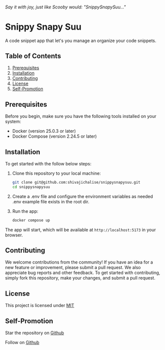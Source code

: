 ###### _Say it with joy, just like Scooby would: "SnippySnapySuu..."_

# Snippy Snapy Suu

A code snippet app that let's you manage an organize your code snippets.

## Table of Contents

1. [Prerequisites](#prerequisites)
2. [Installation](#installation)
3. [Contributing](#contributing)
4. [License](#license)
5. [Self-Promotion](#self-promotion)

## Prerequisites

Before you begin, make sure you have the following tools installed on your system:

-   Docker (version 25.0.3 or later)
-   Docker Compose (version 2.24.5 or later)

## Installation

To get started with the follow below steps:

1. Clone this repository to your local machine:

    ```bash
    git clone git@github.com:shivajichalise/snippysnapysuu.git
    cd snippysnapysuu
    ```

2. Create a .env file and configure the environment variables as needed .env example file exists in the root dir.

3. Run the app:

    ```bash
    docker compose up
    ```

The app will start, which will be available at `http://localhost:5173` in your browser.

## Contributing

We welcome contributions from the community! If you have an idea for a new feature or improvement, please submit a pull request.
We also appreciate bug reports and other feedback.
To get started with contributing, simply fork this repository, make your changes, and submit a pull request.

## License

This project is licensed under [MIT](https://opensource.org/license/mit-0/)

## Self-Promotion

Star the repository on [Github](https://github.com/shivajichalise/snippysnapysuu)

Follow on [Github](https://github.com/shivajichalise)
